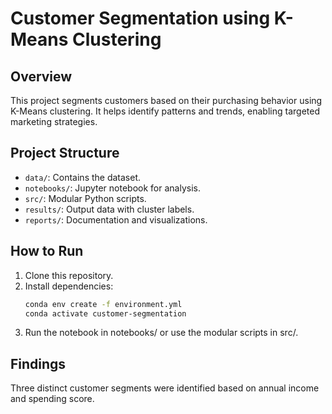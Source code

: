 # Customer Segmentation using K-Means Clustering

## Overview
This project segments customers based on their purchasing behavior using K-Means clustering. It helps identify patterns and trends, enabling targeted marketing strategies.

## Project Structure
- `data/`: Contains the dataset.
- `notebooks/`: Jupyter notebook for analysis.
- `src/`: Modular Python scripts.
- `results/`: Output data with cluster labels.
- `reports/`: Documentation and visualizations.

## How to Run
1. Clone this repository.
2. Install dependencies:
   ```bash
   conda env create -f environment.yml
   conda activate customer-segmentation
3. Run the notebook in notebooks/ or use the modular scripts in src/.


## Findings
Three distinct customer segments were identified based on annual income and spending score.

